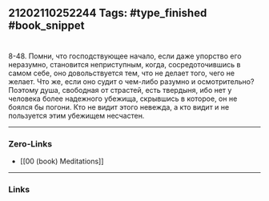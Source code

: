 21202110252244
Tags: #type_finished #book_snippet 
---
# 

 8-48. Помни, что господствующее начало, если даже упорство его неразумно, становится неприступным, когда, сосредоточившись в самом себе, оно довольствуется тем, что не делает того, чего не желает. Что же, если оно судит о чем-либо разумно и осмотрительно? Поэтому душа, свободная от страстей, есть твердыня, ибо нет у человека более надежного убежища, скрывшись в которое, он не боялся бы погони. Кто не видит этого  невежда, а кто видит и не пользуется этим убежищем  несчастен. 

---
### Zero-Links
 - [[00 (book) Meditations]]
---
### Links
